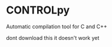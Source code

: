 # CONTROLpy
Automatic compilation tool for C and C++

<p>dont download this it doesn't work yet</p>

